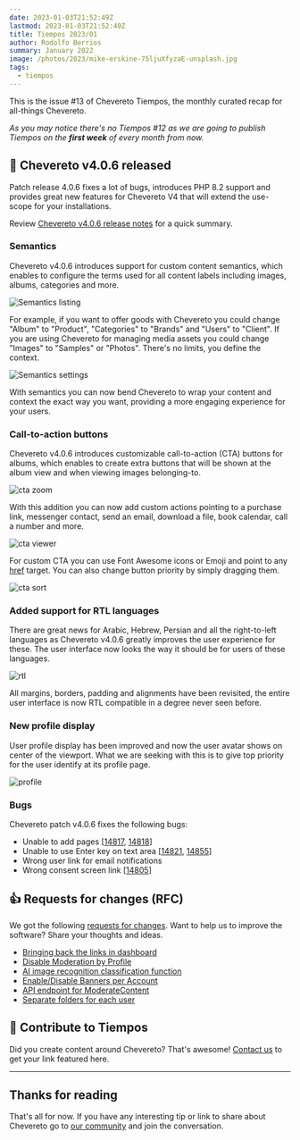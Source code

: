 ```yaml
---
date: 2023-01-03T21:52:49Z
lastmod: 2023-01-03T21:52:49Z
title: Tiempos 2023/01
author: Rodolfo Berrios
summary: January 2022
image: /photos/2023/mike-erskine-75ljuXfyzaE-unsplash.jpg
tags:
  - tiempos
---
```


This is the issue #13 of Chevereto Tiempos, the monthly curated recap for all-things Chevereto.

*As you may notice there's no Tiempos #12 as we are going to publish Tiempos on the **first week** of every month from now.*

## 🚀 Chevereto v4.0.6 released

Patch release 4.0.6 fixes a lot of bugs, introduces PHP 8.2 support and provides great new features for Chevereto V4 that will extend the use-scope for your installations.

Review [Chevereto v4.0.6 release notes](https://releases.chevereto.com/4.X/4.0/4.0.6.html) for a quick summary.

### Semantics

Chevereto v4.0.6 introduces support for custom content semantics, which enables to configure the terms used for all content labels including images, albums, categories and more.

![Semantics listing](/photos/2023/4.0.6/semantics-listing.jpg)

For example, if you want to offer goods with Chevereto you could change "Album" to "Product", "Categories" to "Brands" and "Users" to "Client". If you are using Chevereto for managing media assets you could change "Images" to "Samples" or "Photos". There's no limits, you define the context.

![Semantics settings](/photos/2023/4.0.6/semantics-settings.png)

With semantics you can now bend Chevereto to wrap your content and context the exact way you want, providing a more engaging experience for your users.

### Call-to-action buttons

Chevereto v4.0.6 introduces customizable call-to-action (CTA) buttons for albums, which enables to create extra buttons that will be shown at the album view and when viewing images belonging-to.

![cta zoom](/photos/2023/4.0.6/cta-zoom.png)

With this addition you can now add custom actions pointing to a purchase link, messenger contact, send an email, download a file, book calendar, call a number and more.

![cta viewer](/photos/2023/4.0.6/cta-viewer.jpg)

For custom CTA you can use Font Awesome icons or Emoji and point to any [href](https://developer.mozilla.org/en-US/docs/Web/HTML/Element/a#attr-href) target. You can also change button priority by simply dragging them.

![cta sort](/photos/2023/4.0.6/cta-sort.gif)

### Added support for RTL languages

There are great news for Arabic, Hebrew, Persian and all the right-to-left languages as Chevereto v4.0.6 greatly improves the user experience for these. The user interface now looks the way it should be for users of these languages.

![rtl](/photos/2023/4.0.6/rtl.jpg)

All margins, borders, padding and alignments have been revisited, the entire user interface is now RTL compatible in a degree never seen before.

### New profile display

User profile display has been improved and now the user avatar shows on center of the viewport. What we are seeking with this is to give top priority for the user identify at its profile page.

![profile](/photos/2023/4.0.6/profile.jpg)

### Bugs

Chevereto patch v4.0.6 fixes the following bugs:

- Unable to add pages [[14817](https://chevereto.com/community/threads/4-0-5-pages-modification-issues.14817/), [14818](https://chevereto.com/community/threads/unable-to-add-pages.14818/)]
- Unable to use Enter key on text area [[14821](https://chevereto.com/community/threads/enter-key.14821/), [14855](https://chevereto.com/community/threads/reference-to-enter-key-in-textarea.14855/)]
- Wrong user link for email notifications
- Wrong consent screen link [[14805](https://chevereto.com/community/threads/blank-page-problem-after-enabled-on-consent-screen.14805/)]

## 👍 Requests for changes (RFC)

We got the following [requests for changes](https://chv.to/rfc). Want to help us to improve the software? Share your thoughts and ideas.

- [Bringing back the links in dashboard](https://chevereto.com/community/threads/bringing-back-the-links-in-dashboard.14815/)
- [Disable Moderation by Profile](https://chevereto.com/community/threads/disable-moderation-by-profile.14816/)
- [AI image recognition classification function](https://chevereto.com/community/threads/ai-image-recognition-classification-function.14834/)
- [Enable/Disable Banners per Account](https://chevereto.com/community/threads/enable-disable-banners-per-account.14838/)
- [API endpoint for ModerateContent](https://chevereto.com/community/threads/custom-api-endpoint-for-moderatecontent.14854/)
- [Separate folders for each user](https://chevereto.com/community/threads/separate-folders-for-each-user.14859/#post-73875)

## 💖 Contribute to Tiempos

Did you create content around Chevereto? That's awesome! [Contact us](https://chevereto.com/contact) to get your link featured here.

* * *

## Thanks for reading

That's all for now. If you have any interesting tip or link to share about Chevereto go to [our community](https://chevereto.com/community) and join the conversation.
